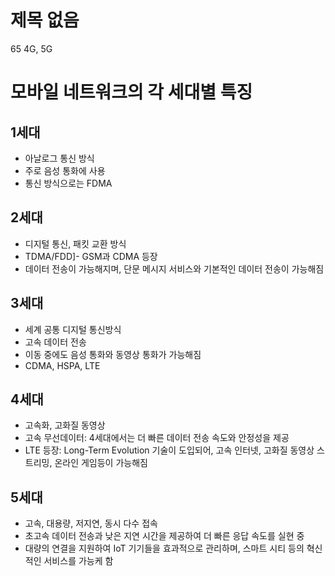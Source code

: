 # 제목 없음

65 4G, 5G

# 모바일 네트워크의 각 세대별 특징

## 1세대

- 아날로그 통신 방식
- 주로 음성 통화에 사용
- 통신 방식으로는 FDMA

## 2세대

- 디지털 통신, 패킷 교환 방식
- TDMA/FDD]- GSM과 CDMA 등장
- 데이터 전송이 가능해지며, 단문 메시지 서비스와 기본적인 데이터 전송이 가능해짐

## 3세대

- 세계 공통 디지털 통신방식
- 고속 데이터 전송
- 이동 중에도 음성 통화와 동영상 통화가 가능해짐
- CDMA, HSPA, LTE

## 4세대

- 고속화, 고화질 동영상
- 고속 무선데이터: 4세대에서는 더 빠른 데이터 전송 속도와 안정성을 제공
- LTE 등장: Long-Term Evolution 기술이 도입되어, 고속 인터넷, 고화질 동영상 스트리밍, 온라인 게임등이 가능해짐

## 5세대

- 고속, 대용량, 저지연, 동시 다수 접속
- 초고속 데이터 전송과 낮은 지연 시간을 제공하여 더 빠른 응답 속도를 실현 중
- 대량의 연결을 지원하여 IoT 기기들을 효과적으로 관리하며, 스마트 시티 등의 혁신적인 서비스를 가능케 함